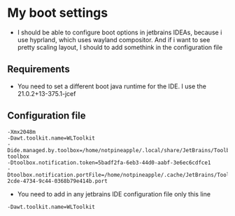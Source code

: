 # My boot settings

* I should be able to configure boot options in jetbrains IDEAs, because i use hyprland, which uses wayland compositor. And if i want to see pretty scaling layout, I should to add somethink in the configuration file

## Requirements

* You need to set a different boot java runtime for the IDE. I use the 21.0.2+13-375.1-jcef

## Configuration file

```
-Xmx2048m
-Dawt.toolkit.name=WLToolkit
-Dide.managed.by.toolbox=/home/notpineapple/.local/share/JetBrains/Toolbox/bin/jetbrains-toolbox
-Dtoolbox.notification.token=5badf2fa-6eb3-44d0-aabf-3e6ec6cdfce1
-Dtoolbox.notification.portFile=/home/notpineapple/.cache/JetBrains/Toolbox/ports/41d93e68-2cde-4734-9c44-0368b79e414b.port
```
* You need to add in any jetbrains IDE configuration file only this line 

```
-Dawt.toolkit.name=WLToolkit
```
